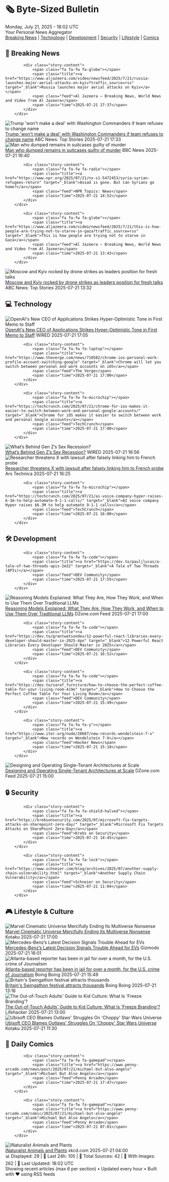 <!-- Processing 54 RSS feeds at 2025-07-21 18:01:52 UTC -->
<!-- Processing: XKCD -->
<!-- Processing: Penny Arcade -->
<!-- Processing: Dilbert -->
<!-- Processing: Girl Genius -->
<!-- Processing: Dinosaur Comics -->
<!-- Processing: CNN Top Stories -->
<!-- Processing: BBC World News -->
<!-- Processing: BBC Breaking News -->
<!-- Processing: Al Jazeera Breaking News -->
<!-- Processing: CBC News -->
<!-- Error processing https://rss.cbc.ca/lineup/topstories.xml: The read operation timed out -->
<!-- Processing: Reuters Top News -->
<!-- Processing: ABC News Breaking -->
<!-- Processing: O'Reilly Radar -->
<!-- Processing: WIRED -->
<!-- Processing: Slashdot -->
<!-- Processing: Lobsters Python -->
<!-- Processing: Dev.to -->
<!-- Processing: GitHub Blog -->
<!-- Processing: GitLab Blog -->
<!-- Processing: DZone -->
<!-- Processing: Coding Horror -->
<!-- Processing: Krebs on Security -->
<!-- Processing: Schneier on Security -->
<!-- Generated 8 new posts out of 23 feeds processed -->
<div class="newspaper-header">
    <h1 class="newspaper-title">🗞️ Byte-Sized Bulletin</h1>
    <div class="newspaper-date">Monday, July 21, 2025 - 18:02 UTC</div>
    <div class="newspaper-subtitle">Your Personal News Aggregator</div>
</div>

<div class="newspaper-nav">
    <a href="#breaking">Breaking News</a> |
    <a href="#tech">Technology</a> |
    <a href="#dev">Development</a> |
    <a href="#security">Security</a> |
    <a href="#lifestyle">Lifestyle</a> |
    <a href="#webcomics">Comics</a>
</div>

<div class="news-section breaking-news" id="breaking">
<h2 class="section-header">🚨 Breaking News</h2>
<div class="stories-container">
<div class="story">
            
            <div class="story-content">
                <span class="fa fa-fw fa-globe"></span>
                <span class="title"><a href="https://www.aljazeera.com/video/newsfeed/2025/7/21/russia-launches-major-aerial-attacks-on-kyiv?traffic_source=rss" target="_blank">Russia launches major aerial attacks on Kyiv</a></span>
                <span class="feed">Al Jazeera – Breaking News, World News and Video from Al Jazeera</span>
                <span class="time">2025-07-21 17:37</span>
            </div>
        </div>
<div class="story">
            <img src="https://s.abcnews.com/images/Politics/washington-commanders-ap-jef-250721_1753103576549_hpMain_4x3t_384.jpg" alt="Trump &#x27;won&#x27;t make a deal&#x27; with Washington Commanders if team refuses to change name" class="story-image" loading="lazy" onerror="this.style.display='none'">
            <div class="story-content">
                <span class="fa fa-fw fa-tv"></span>
                <span class="title"><a href="https://abcnews.go.com/Politics/trump-demands-washington-commanders-reverse-change-threatens-facilitate/story?id=123921777" target="_blank">Trump &#x27;won&#x27;t make a deal&#x27; with Washington Commanders if team refuses to change name</a></span>
                <span class="feed">ABC News: Top Stories</span>
                <span class="time">2025-07-21 17:33</span>
            </div>
        </div>
<div class="story">
            <img src="https://ichef.bbci.co.uk/ace/standard/240/cpsprodpb/e3f2/live/e6de22b0-60b5-11f0-8f76-673f2ccf81d9.png" alt="Man who dumped remains in suitcases guilty of murder" class="story-image" loading="lazy" onerror="this.style.display='none'">
            <div class="story-content">
                <span class="fa fa-fw fa-flag"></span>
                <span class="title"><a href="https://www.bbc.com/news/articles/c98wz78jy6zo" target="_blank">Man who dumped remains in suitcases guilty of murder</a></span>
                <span class="feed">BBC News</span>
                <span class="time">2025-07-21 16:40</span>
            </div>
        </div>
<div class="story">
            
            <div class="story-content">
                <span class="fa fa-fw fa-radio"></span>
                <span class="title"><a href="https://www.npr.org/2025/07/21/nx-s1-5472453/syria-syrian-refugees-return" target="_blank">Assad is gone. But can Syrians go home?</a></span>
                <span class="feed">NPR Topics: News</span>
                <span class="time">2025-07-21 14:52</span>
            </div>
        </div>
<div class="story">
            
            <div class="story-content">
                <span class="fa fa-fw fa-globe"></span>
                <span class="title"><a href="https://www.aljazeera.com/video/newsfeed/2025/7/21/this-is-how-people-are-trying-not-to-starve-in-gaza?traffic_source=rss" target="_blank">This is how people are trying not to starve in Gaza</a></span>
                <span class="feed">Al Jazeera – Breaking News, World News and Video from Al Jazeera</span>
                <span class="time">2025-07-21 13:43</span>
            </div>
        </div>
<div class="story">
            <img src="https://s.abcnews.com/images/International/Kyiv-explosion-DB-250721_1753085296988_hpMain_4x3t_384.jpg" alt="Moscow and Kyiv rocked by drone strikes as leaders position for fresh talks" class="story-image" loading="lazy" onerror="this.style.display='none'">
            <div class="story-content">
                <span class="fa fa-fw fa-tv"></span>
                <span class="title"><a href="https://abcnews.go.com/International/scale-russia-ukraine-drone-strikes-builds-ahead-ceasefire/story?id=123916732" target="_blank">Moscow and Kyiv rocked by drone strikes as leaders position for fresh talks</a></span>
                <span class="feed">ABC News: Top Stories</span>
                <span class="time">2025-07-21 13:32</span>
            </div>
        </div>
</div>
</div>
<div class="news-section tech-news" id="tech">
<h2 class="section-header">💻 Technology</h2>
<div class="stories-container">
<div class="story">
            <img src="https://media.wired.com/photos/687e683e647fb437b22c5c93/master/pass/Fidji-Simo-Note-OpenAI-Business-2198334790.jpg" alt="OpenAI&#x27;s New CEO of Applications Strikes Hyper-Optimistic Tone in First Memo to Staff" class="story-image" loading="lazy" onerror="this.style.display='none'">
            <div class="story-content">
                <span class="fa fa-fw fa-bolt"></span>
                <span class="title"><a href="https://www.wired.com/story/openai-fidji-simo-note-employees/" target="_blank">OpenAI&#x27;s New CEO of Applications Strikes Hyper-Optimistic Tone in First Memo to Staff</a></span>
                <span class="feed">WIRED</span>
                <span class="time">2025-07-21 17:05</span>
            </div>
        </div>
<div class="story">
            
            <div class="story-content">
                <span class="fa fa-fw fa-laptop"></span>
                <span class="title"><a href="https://www.theverge.com/news/710582/chrome-ios-personal-work-profile-account-switching-google" target="_blank">Chrome will let you switch between personal and work accounts on iOS</a></span>
                <span class="feed">The Verge</span>
                <span class="time">2025-07-21 17:00</span>
            </div>
        </div>
<div class="story">
            
            <div class="story-content">
                <span class="fa fa-fw fa-microchip"></span>
                <span class="title"><a href="https://techcrunch.com/2025/07/21/chrome-for-ios-makes-it-easier-to-switch-between-work-and-personal-google-accounts/" target="_blank">Chrome for iOS makes it easier to switch between work and personal Google accounts</a></span>
                <span class="feed">TechCrunch</span>
                <span class="time">2025-07-21 17:00</span>
            </div>
        </div>
<div class="story">
            <img src="https://media.wired.com/photos/6879329fe6a6b93defeaf82c/master/pass/Uncanny-Valley-Gen-Z-Sex-Recession-641831648.jpg" alt="What’s Behind Gen Z’s Sex Recession?" class="story-image" loading="lazy" onerror="this.style.display='none'">
            <div class="story-content">
                <span class="fa fa-fw fa-bolt"></span>
                <span class="title"><a href="https://www.wired.com/story/uncanny-valley-podcast-whats-behind-gen-zs-sex-recession/" target="_blank">What’s Behind Gen Z’s Sex Recession?</a></span>
                <span class="feed">WIRED</span>
                <span class="time">2025-07-21 16:56</span>
            </div>
        </div>
<div class="story">
            <img src="https://cdn.arstechnica.net/wp-content/uploads/2025/07/GettyImages-1782225491-2-500x500-1753112878.jpg" alt="Researcher threatens X with lawsuit after falsely linking him to French probe" class="story-image" loading="lazy" onerror="this.style.display='none'">
            <div class="story-content">
                <span class="fa fa-fw fa-cog"></span>
                <span class="title"><a href="https://arstechnica.com/tech-policy/2025/07/researcher-threatens-x-with-lawsuit-after-falsely-linking-him-to-french-probe/" target="_blank">Researcher threatens X with lawsuit after falsely linking him to French probe</a></span>
                <span class="feed">Ars Technica</span>
                <span class="time">2025-07-21 16:25</span>
            </div>
        </div>
<div class="story">
            
            <div class="story-content">
                <span class="fa fa-fw fa-microchip"></span>
                <span class="title"><a href="https://techcrunch.com/2025/07/21/ai-voice-company-hyper-raises-6-3m-to-help-automate-9-1-1-calls/" target="_blank">AI voice company Hyper raises $6.3M to help automate 9-1-1 calls</a></span>
                <span class="feed">TechCrunch</span>
                <span class="time">2025-07-21 16:00</span>
            </div>
        </div>
</div>
</div>
<div class="news-section dev-news" id="dev">
<h2 class="section-header">🛠️ Development</h2>
<div class="stories-container">
<div class="story">
            
            <div class="story-content">
                <span class="fa fa-fw fa-code"></span>
                <span class="title"><a href="https://dev.to/pauljlucas/a-tale-of-two-threads-apis-2m32" target="_blank">A Tale of Two Threads (APIs)</a></span>
                <span class="feed">DEV Community</span>
                <span class="time">2025-07-21 17:55</span>
            </div>
        </div>
<div class="story">
            <img src="https://dz2cdn1.dzone.com/thumbnail?fid=18432345&w=600" alt="Reasoning Models Explained: What They Are, How They Work, and When to Use Them Over Traditional LLMs" class="story-image" loading="lazy" onerror="this.style.display='none'">
            <div class="story-content">
                <span class="fa fa-fw fa-newspaper"></span>
                <span class="title"><a href="https://dzone.com/articles/reasoning-models-vs-llms-guide" target="_blank">Reasoning Models Explained: What They Are, How They Work, and When to Use Them Over Traditional LLMs</a></span>
                <span class="feed">DZone.com Feed</span>
                <span class="time">2025-07-21 17:00</span>
            </div>
        </div>
<div class="story">
            
            <div class="story-content">
                <span class="fa fa-fw fa-code"></span>
                <span class="title"><a href="https://dev.to/grantwatsondev/12-powerful-react-libraries-every-developer-should-master-in-2025-4po" target="_blank">12 Powerful React Libraries Every Developer Should Master in 2025</a></span>
                <span class="feed">DEV Community</span>
                <span class="time">2025-07-21 16:52</span>
            </div>
        </div>
<div class="story">
            
            <div class="story-content">
                <span class="fa fa-fw fa-code"></span>
                <span class="title"><a href="https://dev.to/saraf_furniture/how-to-choose-the-perfect-coffee-table-for-your-living-room-4i9e" target="_blank">How to Choose the Perfect Coffee Table for Your Living Room</a></span>
                <span class="feed">DEV Community</span>
                <span class="time">2025-07-21 15:49</span>
            </div>
        </div>
<div class="story">
            
            <div class="story-content">
                <span class="fa fa-fw fa-y"></span>
                <span class="title"><a href="https://www.iter.org/node/20687/new-records-wendelstein-7-x" target="_blank">New records on Wendelstein 7-X</a></span>
                <span class="feed">Hacker News</span>
                <span class="time">2025-07-21 15:18</span>
            </div>
        </div>
<div class="story">
            <img src="https://dz2cdn1.dzone.com/thumbnail?fid=18520440&w=600" alt="Designing and Operating Single-Tenant Architectures at Scale" class="story-image" loading="lazy" onerror="this.style.display='none'">
            <div class="story-content">
                <span class="fa fa-fw fa-newspaper"></span>
                <span class="title"><a href="https://dzone.com/articles/designing-and-operating-single-tenant-architecture" target="_blank">Designing and Operating Single-Tenant Architectures at Scale</a></span>
                <span class="feed">DZone.com Feed</span>
                <span class="time">2025-07-21 15:00</span>
            </div>
        </div>
</div>
</div>
<div class="news-section security-news" id="security">
<h2 class="section-header">🔒 Security</h2>
<div class="stories-container">
<div class="story">
            
            <div class="story-content">
                <span class="fa fa-fw fa-shield-halved"></span>
                <span class="title"><a href="https://krebsonsecurity.com/2025/07/microsoft-fix-targets-attacks-on-sharepoint-zero-day/" target="_blank">Microsoft Fix Targets Attacks on SharePoint Zero-Day</a></span>
                <span class="feed">Krebs on Security</span>
                <span class="time">2025-07-21 14:45</span>
            </div>
        </div>
<div class="story">
            
            <div class="story-content">
                <span class="fa fa-fw fa-lock"></span>
                <span class="title"><a href="https://www.schneier.com/blog/archives/2025/07/another-supply-chain-vulnerability.html" target="_blank">Another Supply Chain Vulnerability</a></span>
                <span class="feed">Schneier on Security</span>
                <span class="time">2025-07-21 11:04</span>
            </div>
        </div>
</div>
</div>
<div class="news-section lifestyle-news" id="lifestyle">
<h2 class="section-header">🎮 Lifestyle & Culture</h2>
<div class="stories-container">
<div class="story">
            <img src="https://i.kinja-img.com/image/upload/c_fit,q_80,w_636/a8b24c01bb66fec05d50c66490ad1691.jpg" alt="Marvel Cinematic Universe Mercifully Ending Its Multiverse Nonsense" class="story-image" loading="lazy" onerror="this.style.display='none'">
            <div class="story-content">
                <span class="fa fa-fw fa-gamepad"></span>
                <span class="title"><a href="https://kotaku.com/marvel-mcu-x-men-movies-multiverse-phase-6-avengers-1851786617" target="_blank">Marvel Cinematic Universe Mercifully Ending Its Multiverse Nonsense</a></span>
                <span class="feed">Kotaku</span>
                <span class="time">2025-07-21 17:00</span>
            </div>
        </div>
<div class="story">
            <img src="https://gizmodo.com/app/uploads/2023/05/5b31ce6f7311225043a509d60f24ba9a.jpg" alt="Mercedes-Benz’s Latest Decision Signals Trouble Ahead for EVs" class="story-image" loading="lazy" onerror="this.style.display='none'">
            <div class="story-content">
                <span class="fa fa-fw fa-computer"></span>
                <span class="title"><a href="https://gizmodo.com/mercedes-benzs-latest-decision-signals-trouble-ahead-for-evs-2000632048" target="_blank">Mercedes-Benz’s Latest Decision Signals Trouble Ahead for EVs</a></span>
                <span class="feed">Gizmodo</span>
                <span class="time">2025-07-21 16:01</span>
            </div>
        </div>
<div class="story">
            <img src="https://i0.wp.com/boingboing.net/wp-content/uploads/2025/07/Screenshot-2025-07-20-at-4.45.32-PM.png?fit=1200%2C694&amp;quality=55&amp;ssl=1" alt="Atlanta-based reporter has been in jail for over a month, for the U.S. crime of Journalism" class="story-image" loading="lazy" onerror="this.style.display='none'">
            <div class="story-content">
                <span class="fa fa-fw fa-arrow-right"></span>
                <span class="title"><a href="https://boingboing.net/2025/07/21/atlanta-based-reporter-has-been-in-jail-for-over-a-month-for-the-u-s-crime-of-journalism.html" target="_blank">Atlanta-based reporter has been in jail for over a month, for the U.S. crime of Journalism</a></span>
                <span class="feed">Boing Boing</span>
                <span class="time">2025-07-21 15:49</span>
            </div>
        </div>
<div class="story">
            <img src="https://i0.wp.com/boingboing.net/wp-content/uploads/2025/07/Untitled-1.jpg?fit=1064%2C796&amp;quality=60&amp;ssl=1" alt="Britain&#x27;s Swingathon festival attracts thousands" class="story-image" loading="lazy" onerror="this.style.display='none'">
            <div class="story-content">
                <span class="fa fa-fw fa-arrow-right"></span>
                <span class="title"><a href="https://boingboing.net/2025/07/21/britains-swingathon-festival-attracts-thousands.html" target="_blank">Britain&#x27;s Swingathon festival attracts thousands</a></span>
                <span class="feed">Boing Boing</span>
                <span class="time">2025-07-21 13:16</span>
            </div>
        </div>
<div class="story">
            <img src="https://lifehacker.com/imagery/articles/01K0G18B72V4S3967AM2A5832Z/hero-image.jpg" alt="The Out-of-Touch Adults&#x27; Guide to Kid Culture: What Is &#x27;Freeze Branding&#x27;?" class="story-image" loading="lazy" onerror="this.style.display='none'">
            <div class="story-content">
                <span class="fa fa-fw fa-life-ring"></span>
                <span class="title"><a href="https://lifehacker.com/entertainment/the-out-of-touch-adults-guide-to-kid-culture-what-is-freeze-branding?utm_medium=RSS" target="_blank">The Out-of-Touch Adults&#x27; Guide to Kid Culture: What Is &#x27;Freeze Branding&#x27;?</a></span>
                <span class="feed">Lifehacker</span>
                <span class="time">2025-07-21 13:00</span>
            </div>
        </div>
<div class="story">
            <img src="https://i.kinja-img.com/image/upload/c_fit,q_80,w_636/cc02a7c3062feeb1de5ff49c4edcda5f.jpg" alt="Ubisoft CEO Blames Outlaws&#x27; Struggles On &#x27;Choppy&#x27; Star Wars Universe" class="story-image" loading="lazy" onerror="this.style.display='none'">
            <div class="story-content">
                <span class="fa fa-fw fa-gamepad"></span>
                <span class="title"><a href="https://kotaku.com/star-wars-outlaws-ubisoft-ceo-shareholders-choppy-1851786615" target="_blank">Ubisoft CEO Blames Outlaws&#x27; Struggles On &#x27;Choppy&#x27; Star Wars Universe</a></span>
                <span class="feed">Kotaku</span>
                <span class="time">2025-07-21 11:30</span>
            </div>
        </div>
</div>
</div>
<div class="news-section webcomics-section" id="webcomics">
<h2 class="section-header">🎨 Daily Comics</h2>
<div class="stories-container">
<div class="story">
            
            <div class="story-content">
                <span class="fa fa-fw fa-gamepad"></span>
                <span class="title"><a href="https://www.penny-arcade.com/news/post/2025/07/21/michael-but-also-angelo" target="_blank">Michael But Also Angelo</a></span>
                <span class="feed">Penny Arcade</span>
                <span class="time">2025-07-21 17:47</span>
            </div>
        </div>
<div class="story">
            
            <div class="story-content">
                <span class="fa fa-fw fa-gamepad"></span>
                <span class="title"><a href="https://www.penny-arcade.com/comic/2025/07/21/michael-but-also-angelo" target="_blank">Michael But Also Angelo</a></span>
                <span class="feed">Penny Arcade</span>
                <span class="time">2025-07-21 07:01</span>
            </div>
        </div>
<div class="story">
            <img src="https://imgs.xkcd.com/comics/inaturalist_animals_and_plants.png" alt="iNaturalist Animals and Plants" class="story-image" loading="lazy" onerror="this.style.display='none'">
            <div class="story-content">
                <span class="fa fa-fw fa-laugh"></span>
                <span class="title"><a href="https://xkcd.com/3118/" target="_blank">iNaturalist Animals and Plants</a></span>
                <span class="feed">xkcd.com</span>
                <span class="time">2025-07-21 04:00</span>
            </div>
        </div>
</div>
</div>

<div class="newspaper-footer">
    <div class="stats">
        📊 Displayed: 29 | 📅 Last 24h: 105 | 📡 Total Sources: 42 | 📸 With Images: 262 |
        🔄 Last Updated: 18:02 UTC
    </div>
    <div class="footer-note">
        Showing recent articles (max 6 per section) • Updated every hour • Built with ❤️ using RSS feeds
    </div>
</div>
